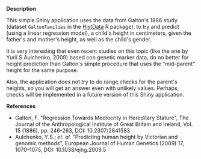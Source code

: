 **Description**

This simple Shiny application uses the data from Galton's 1886 study
(dataset `GaltonFamilies` in the [HistData](https://cran.r-project.org/web/packages/HistData/) R package), 
to try and predict (using a linear regression model), 
a child's height in centimeters, 
given the father's and mother's height, as well as the child's gender.

It is very interesting that even recent studies on this topic (like
the one by Yurii S Aulchenko, 2009) based con genetic marker data, do no better
for height prediction than Galton's simple procedure that uses the "mid-parent"
height for the same purpose.

Also, the application does not try to do range checks for the parent's heights,
so you will get an answer even with unlikely values. Perhaps, checks will be
implemented in a future version of this Shiny application.


**References**

- Galton, F. "Regression Towards Mediocrity in Hereditary Stature",
  The Journal of the Anthropological Institute of Great Britain and Ireland,
  Vol. 15 (1886), pp. 246-263, DOI: 10.2307/2841583
- Aulchenko, Y.S.; *et. al.* "Predicting human height by Victorian and genomic methods",
  European Journal of Human Genetics (2009) 17, 1070–1075,
  DOI: 10.1038/ejhg.2009.5
